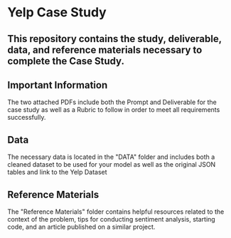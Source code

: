 # Yelp Case Study

## This repository contains the study, deliverable, data, and reference materials necessary to complete the Case Study.

## Important Information
The two attached PDFs include both the Prompt and Deliverable for the case study as well as a Rubric to follow in order to meet all requirements successfully.

## Data
The necessary data is located in the "DATA" folder and includes both a cleaned dataset to be used for your model as well as the original JSON tables and link to the Yelp Dataset

## Reference Materials
The "Reference Materials" folder contains helpful resources related to the context of the problem, tips for conducting sentiment analysis, starting code, and an article published on a similar project. 
